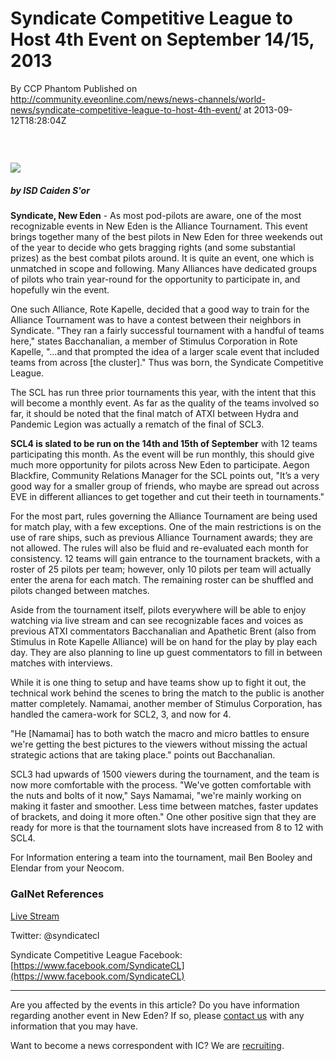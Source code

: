 # Syndicate Competitive League to Host 4th Event on September 14/15, 2013
By CCP Phantom
Published on http://community.eveonline.com/news/news-channels/world-news/syndicate-competitive-league-to-host-4th-event/ at 2013-09-12T18:28:04Z

### &nbsp;

 ![](http://web.ccpgamescdn.com/newssystem/media/64904/1/ISD_IC.png)

##### by ISD Caiden S'or

**Syndicate, New Eden** - As most pod-pilots are aware, one of the most recognizable events in New Eden is the Alliance Tournament. This event brings together many of the best pilots in New Eden for three weekends out of the year to decide who gets bragging rights (and some substantial prizes) as the best combat pilots around. It is quite an event, one which is unmatched in scope and following. Many Alliances have dedicated groups of pilots who train year-round for the opportunity to participate in, and hopefully win the event.

<!--more-->

One such Alliance, Rote Kapelle, decided that a good way to train for the Alliance Tournament was to have a contest between their neighbors in Syndicate. "They ran a fairly successful tournament with a handful of teams here," states Bacchanalian, a member of Stimulus Corporation in Rote Kapelle, "...and that prompted the idea of a larger scale event that included teams from across [the cluster]." Thus was born, the Syndicate Competitive League.

The SCL has run three prior tournaments this year, with the intent that this will become a monthly event. As far as the quality of the teams involved so far, it should be noted that the final match of ATXI between Hydra and Pandemic Legion was actually a rematch of the final of SCL3.

**SCL4 is slated to be run on the 14th and 15th of September** with 12 teams participating this month. As the event will be run monthly, this should give much more opportunity for pilots across New Eden to participate. Aegon Blackfire, Community Relations Manager for the SCL points out, "It’s a very good way for a smaller group of friends, who maybe are spread out across EVE in different alliances to get together and cut their teeth in tournaments."

For the most part, rules governing the Alliance Tournament are being used for match play, with a few exceptions. One of the main restrictions is on the use of rare ships, such as previous Alliance Tournament awards; they are not allowed. The rules will also be fluid and re-evaluated each month for consistency. 12 teams will gain entrance to the tournament brackets, with a roster of 25 pilots per team; however, only 10 pilots per team will actually enter the arena for each match. The remaining roster can be shuffled and pilots changed between matches.

Aside from the tournament itself, pilots everywhere will be able to enjoy watching via live stream and can see recognizable faces and voices as previous ATXI commentators Bacchanalian and Apathetic Brent (also from Stimulus in Rote Kapelle Alliance) will be on hand for the play by play each day. They are also planning to line up guest commentators to fill in between matches with interviews.

While it is one thing to setup and have teams show up to fight it out, the technical work behind the scenes to bring the match to the public is another matter completely. Namamai, another member of Stimulus Corporation, has handled the camera-work for SCL2, 3, and now for 4.

"He [Namamai] has to both watch the macro and micro battles to ensure we're getting the best pictures to the viewers without missing the actual strategic actions that are taking place." points out Bacchanalian.

SCL3 had upwards of 1500 viewers during the tournament, and the team is now more comfortable with the process. "We've gotten comfortable with the nuts and bolts of it now," Says Namamai, "we're mainly working on making it faster and smoother. Less time between matches, faster updates of brackets, and doing it more often." One other positive sign that they are ready for more is that the tournament slots have increased from 8 to 12 with SCL4.

For Information entering a team into the tournament, mail Ben Booley and Elendar from your Neocom.

### GalNet References

[Live Stream](http://www.twitch.tv/syndicatecl)

Twitter: @syndicatecl

Syndicate Competitive League Facebook: [https://www.facebook.com/SyndicateCL](https://www.facebook.com/SyndicateCL)

* * *

Are you affected by the events in this article? Do you have information regarding another event in New Eden? If so, please [contact us](http://www.eveonline.com/news.asp?a=submitrp) with any information that you may have.

Want to become a news correspondent with IC? We are [recruiting](http://www.eveonline.com/isd.asp).

